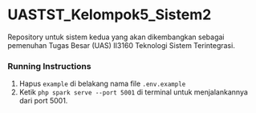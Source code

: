 # UASTST_Kelompok5_Sistem2
Repository untuk sistem kedua yang akan dikembangkan sebagai pemenuhan Tugas Besar (UAS) II3160 Teknologi Sistem Terintegrasi.

### Running Instructions
1. Hapus `example` di belakang nama file `.env.example`
2. Ketik `php spark serve --port 5001` di terminal untuk menjalankannya dari port 5001.